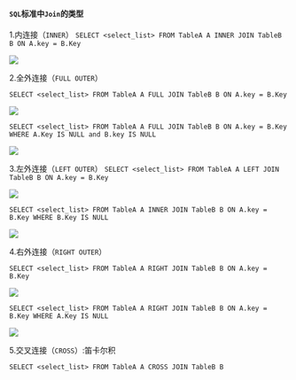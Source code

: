 #### `SQL`标准中`Join`的类型

1.内连接（`INNER`） 
`SELECT <select_list> FROM TableA A INNER JOIN TableB B ON A.key = B.Key`

![](https://nanganghuang.github.io/Database/img/1.png)

2.全外连接（`FULL OUTER`）

`SELECT <select_list> FROM TableA A FULL JOIN TableB B ON A.key = B.Key`

![](https://nanganghuang.github.io/Database/img/6.png)

`SELECT <select_list> FROM TableA A FULL JOIN TableB B ON A.key = B.Key WHERE A.Key IS NULL and B.key IS NULL`

![](https://nanganghuang.github.io/Database/img/7.png)

3.左外连接（`LEFT OUTER`）
`SELECT <select_list> FROM TableA A LEFT JOIN TableB B ON A.key = B.Key`

![](https://nanganghuang.github.io/Database/img/2.png)

`SELECT <select_list> FROM TableA A INNER JOIN TableB B ON A.key = B.Key WHERE B.Key IS NULL`

![](https://nanganghuang.github.io/Database/img/3.png)

4.右外连接（`RIGHT OUTER`）

`SELECT <select_list> FROM TableA A RIGHT JOIN TableB B ON A.key = B.Key`

![](https://nanganghuang.github.io/Database/img/4.png)

`SELECT <select_list> FROM TableA A RIGHT JOIN TableB B ON A.key = B.Key WHERE A.Key IS NULL`

![](https://nanganghuang.github.io/Database/img/5.png)

5.交叉连接（`CROSS`）:笛卡尔积

`SELECT <select_list> FROM TableA A CROSS JOIN TableB B`